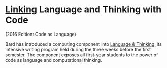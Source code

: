 # [Linking](http://bard.jsbin.com/) Language and Thinking with Code 
(2016 Edition: Code as Language)

Bard has introduced a computing component into [Language & Thinking](http://languageandthinking.bard.edu/about)¸ its intensive writing program held during the three weeks before the first semester. The component exposes all first-year students to the power of code as language and computational thinking.
